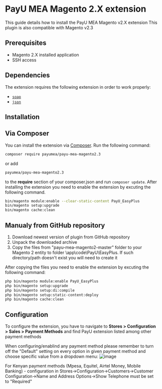 # PayU MEA Magento 2.X extension #

This guide details how to install the PayU MEA Magento v2.X extension
This plugin is also compatible with Magento v2.3

## Prerequisites
* Magento 2.X installed application
* SSH access

## Dependencies

The extension requires the following extension in order to work properly:

- [`soap`](https://php.net/manual/en/book.soap.php)
- [`json`](https://php.net/manual/en/book.json.php)

## Installation

## Via Composer

You can install the extension via [Composer](http://getcomposer.org/). Run the following command:

```bash
composer require payumea/payu-mea-magento2.3
```
or add
```bash
payumea/payu-mea-magento2.3
```
to the **require** section of your composer.json and run `composer update`. After installing the extension you need 
to enable the extension by excuting the following command.

```bash
bin/magento module:enable --clear-static-content PayU_EasyPlus
bin/magento setup:upgrade
bin/magento cache:clean
```

## Manualy from GitHub repository

1) Download newest version of plugin from GitHub repository
2) Unpack the downloaded archive
3) Copy the files from "payu-mea-magento2-master" folder to your Magento 2 entity to folder \app\code\PayU\EasyPlus\. If such directory/path doesn't exist you will need to create it

After copying the files you need to enable the extension by excuting the following command:
```bash
php bin/magento module:enable PayU_EasyPlus
php bin/magento setup:upgrade
php bin/magento setup:di:compile
php bin/magento setup:static-content:deploy
php bin/magento cache:clean
```

## Configuration
To configure the extension, you have to navigate to **Stores > Configuration > Sales > Payment Methods** and find PayU 
extension listed among other payment methods

When configuring/enablind any payment method please remember to turn off the "Default" setting on every option in given payment method and choose specific value from a dropdown menu:
![image](https://github.com/PayUMEA/payu-mea-magento2.3/assets/51436301/27190236-b254-4b6f-878b-d33c8dbc5e38)


For Kenyan payment methods (Mpesa, Equitel, Airtel Money, Mobile Banking) - configuration in Stores->Configuration->Customers->Customer Configuration->Name and Address Options->Show Telephone must be set to "Required"
